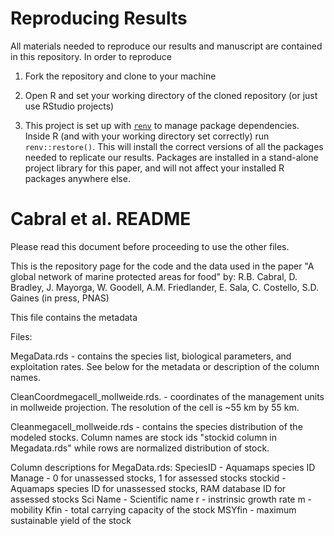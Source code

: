 
# Reproducing Results

All materials needed to reproduce our results and manuscript are contained in this repository. In order to reproduce

1. Fork the repository and clone to your machine

2. Open R and set your working directory of the cloned repository (or just use RStudio projects)

3. This project is set up with [`renv`](https://rstudio.github.io/renv/articles/renv.html) to manage package dependencies. Inside R (and with your working directory set correctly) run `renv::restore()`. This will install the correct versions of all the packages needed to replicate our results. Packages are installed in a stand-alone project library for this paper, and will not affect your installed R packages anywhere else. 


# Cabral et al. README
Please read this document before proceeding to use the other files.

This is the repository page for the code and the data used in the paper
"A global network of marine protected areas for food"
by: R.B. Cabral, D. Bradley, J. Mayorga, W. Goodell, A.M. Friedlander, E. Sala, C. Costello, S.D. Gaines
(in press, PNAS)
 
This file contains the metadata
 
Files: 

MegaData.rds - contains the species list, biological parameters, and exploitation rates. See below for the metadata or description of the column names.
  
CleanCoordmegacell_mollweide.rds. - coordinates of the management units in mollweide projection. The resolution of the cell is ~55 km by 55 km.
 
Cleanmegacell_mollweide.rds - contains the species distribution of the modeled stocks. Column names are stock ids "stockid column in Megadata.rds" while rows are normalized distribution of stock.

Column descriptions for MegaData.rds:
SpeciesID - Aquamaps species ID
Manage - 0 for unassessed stocks, 1 for assessed stocks
stockid - Aquamaps species ID for unassessed stocks, RAM database ID for assessed stocks
Sci Name - Scientific name
r - instrinsic growth rate
m - mobility
Kfin - total carrying capacity of the stock
MSYfin - maximum sustainable yield of the stock

 
